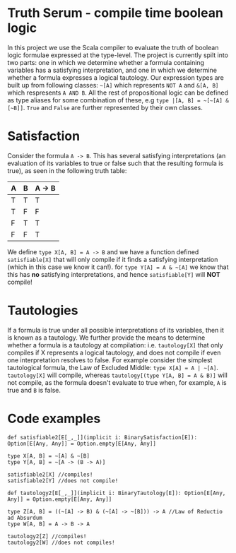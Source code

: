 # Truth Serum - compile time boolean logic

In this project we use the Scala compiler to evaluate the truth of boolean logic formulae expressed at the type-level. The project is currently spilt into two parts: one in which we determine whether a formula containing variables has a satisfying interpretation, and one in which we determine whether a formula expresses a logical tautology. 
Our expression types are built up from following classes: `~[A]` which represents `NOT A` and `&[A, B]` which respresents `A AND B`. All the rest of propositional logic can be defined as type aliases for some combination of these, e.g `type |[A, B] = ~[~[A] & [~B]]`. `True` and `False` are further represented by their own classes. 

# Satisfaction

Consider the formula `A -> B`. This has several satisfying interpretations (an evaluation of its variables to true or false such that the resulting formula is true), as seen in the following truth table: 

| A | B | A -> B |
|---|---|--------|
| T | T | T      |
| T | F | F      |
| F | T | T      |
| F | F | T      |

We define `type X[A, B] = A -> B` and we have a function defined `satisfiable[X]` that will only compile if it finds a satisfying interpretation (which in this case we know it can!). for `type Y[A] = A & ~[A]` we know that this has **no** satisfying interpretations, and hence `satisfiable[Y]` will **NOT** compile!
  
  # Tautologies
  
If a formula is true under all possible interpretations of its variables, then it is known as a tautology. We further provide the means to determine whether a formula is a tautology at compilation: i.e. `tautology[X]` that only compiles if X represents a logical tautology, and does not compile if even one interpretation resolves to false. For example consider the simplest tautological formula, the Law of Excluded Middle: `type X[A] = A | ~[A]`. `tautology[X]` will compile, whereas `tautology[(type Y[A, B] = A & B)]` will not compile, as the formula doesn't evaluate to true when, for example, `A` is true and `B` is false. 

# Code examples

```
def satisfiable2[E[_,_]](implicit i: BinarySatisfaction[E]): Option[E[Any, Any]] = Option.empty[E[Any, Any]]

type X[A, B] = ~[A] & ~[B]
type Y[A, B] = ~[A -> (B -> A)]

satisfiable2[X] //compiles!
satisfiable2[Y] //does not compile!

def tautology2[E[_,_]](implicit i: BinaryTautology[E]): Option[E[Any, Any]] = Option.empty[E[Any, Any]]

type Z[A, B] = ((~[A] -> B) & (~[A] -> ~[B])) -> A //Law of Reductio ad Absurdum
type W[A, B] = A -> B -> A

tautology2[Z] //compiles!
tautology2[W] //does not compiles!

```




  
